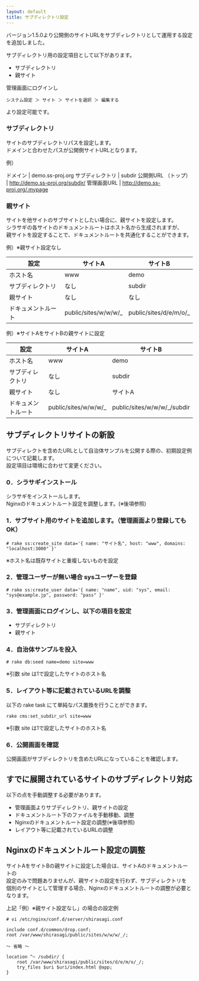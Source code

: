 ```yaml
---
layout: default
title: サブディレクトリ設定
---
```


バージョン1.5.0より公開側のサイトURLをサブディレクトリとして運用する設定を追加しました。

サブディレクトリ用の設定項目として以下があります。

* サブディレクトリ
* 親サイト

管理画面にログインし

~~~
システム設定 ＞ サイト ＞ サイトを選択 ＞ 編集する
~~~

より設定可能です。

### サブディレクトリ

サイトのサブディレクトリパスを設定します。<br />
ドメインと合わせたパスが公開側サイトURLとなります。

例）

ドメイン     | demo.ss-proj.org
サブディレクトリ | subdir
公開側URL （トップ） | http://demo.ss-proj.org/subdir/
管理画面URL | http://demo.ss-proj.org/.mypage

### 親サイト

サイトを他サイトのサブサイトとしたい場合に、親サイトを設定します。<br />
シラサギの各サイトのドキュメントルートはホスト名から生成されますが、<br />
親サイトを設定することで、ドキュメントルートを共通化することができます。

例）※親サイト設定なし

設定       | サイトA | サイトB
-----------|--------|-----
ホスト名 | www | demo
サブディレクトリ | なし | subdir
親サイト | なし | なし
ドキュメントルート | public/sites/w/w/w/_ | public/sites/d/e/m/o/_


例）※サイトAをサイトBの親サイトに設定

設定       | サイトA | サイトB
-----------|--------|-----
ホスト名 | www | demo
サブディレクトリ | なし | subdir
親サイト | なし | サイトA
ドキュメントルート | public/sites/w/w/w/_ | public/sites/w/w/w/\_/subdir

## サブディレクトリサイトの新設

サブディレクトを含めたURLとして自治体サンプルを公開する際の、初期設定例について記載します。<br />
設定項目は環境に合わせて変更ください。

### 0．シラサギインストール

シラサギをインストールします。<br />
Nginxのドキュメントルート設定を調整します。(※後項参照)

### 1．サブサイト用のサイトを追加します。（管理画面より登録してもOK）

~~~
# rake ss:create_site data='{ name: "サイト名", host: "www", domains: "localhost:3000" }'
~~~

※ホスト名は既存サイトと重複しないものを設定

### 2．管理ユーザーが無い場合 sysユーザーを登録

~~~
# rake ss:create_user data='{ name: "name", uid: "sys", email: "sys@example.jp", password: "pass" }'
~~~

### 3．管理画面にログインし、以下の項目を設定

* サブディレクトリ
* 親サイト

### 4．自治体サンプルを投入

~~~
# rake db:seed name=demo site=www
~~~

※引数 site は1で設定したサイトのホスト名

### 5．レイアウト等に記載されているURLを調整

以下の rake task にて単純なパス置換を行うことができます。

~~~
rake cms:set_subdir_url site=www
~~~

※引数 site は1で設定したサイトのホスト名

### 6．公開画面を確認

公開画面がサブディレクトリを含めたURLになっていることを確認します。

## すでに展開されているサイトのサブディレクトリ対応

以下の点を手動調整する必要があります。

* 管理画面よりサブディレクトリ、親サイトの設定
* ドキュメントルート下のファイルを手動移動、調整
* Nginxのドキュメントルート設定の調整(※後項参照)
* レイアウト等に記載されているURLの調整

## Nginxのドキュメントルート設定の調整

サイトAをサイトBの親サイトに設定した場合は、サイトAのドキュメントルートの<br />
設定のみで問題ありませんが、親サイトの設定を行わず、サブディレクトリを<br />
個別のサイトとして管理する場合、Nginxのドキュメントルートの調整が必要となります。

上記「例）※親サイト設定なし」の場合の設定例

~~~
# vi /etc/nginx/conf.d/server/shirasagi.conf
~~~

~~~
include conf.d/common/drop.conf;
root /var/www/shirasagi/public/sites/w/w/w/_/;

～ 省略 ～

location ^~ /subdir/ {
    root /var/www/shirasagi/public/sites/d/e/m/o/_/;
    try_files $uri $uri/index.html @app;
}
~~~

